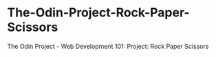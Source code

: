 # The-Odin-Project-Rock-Paper-Scissors
The Odin Project - Web Development 101:  Project: Rock Paper Scissors

